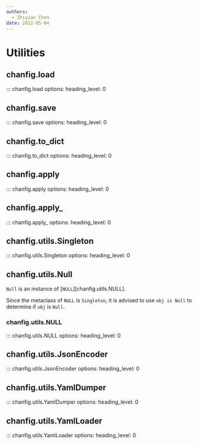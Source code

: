 ```yaml
---
authors:
  - Zhiyuan Chen
date: 2022-05-04
---
```


# Utilities

## chanfig.load

::: chanfig.load
options:
heading_level: 0

## chanfig.save

::: chanfig.save
options:
heading_level: 0

## chanfig.to_dict

::: chanfig.to_dict
options:
heading_level: 0

## chanfig.apply

::: chanfig.apply
options:
heading_level: 0

## chanfig.apply_

::: chanfig.apply_
options:
heading_level: 0

## chanfig.utils.Singleton

::: chanfig.utils.Singleton
options:
heading_level: 0

## chanfig.utils.Null

`Null` is an instance of [`NULL`][chanfig.utils.NULL].

Since the metaclass of `NULL` is `Singleton`, it is advised to use `obj is Null` to determine if `obj` is `Null`.

### chanfig.utils.NULL

::: chanfig.utils.NULL
options:
heading_level: 0

## chanfig.utils.JsonEncoder

::: chanfig.utils.JsonEncoder
options:
heading_level: 0

## chanfig.utils.YamlDumper

::: chanfig.utils.YamlDumper
options:
heading_level: 0

## chanfig.utils.YamlLoader

::: chanfig.utils.YamlLoader
options:
heading_level: 0
